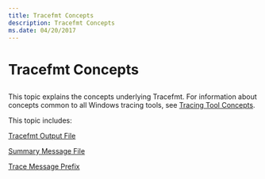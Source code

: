 ```yaml
---
title: Tracefmt Concepts
description: Tracefmt Concepts
ms.date: 04/20/2017
---
```


# Tracefmt Concepts


## <span id="ddk_tracefmt_concepts_tools"></span><span id="DDK_TRACEFMT_CONCEPTS_TOOLS"></span>


This topic explains the concepts underlying Tracefmt. For information about concepts common to all Windows tracing tools, see [Tracing Tool Concepts](tracing-tool-concepts.md).

This topic includes:

[Tracefmt Output File](tracefmt-output-file.md)

[Summary Message File](summary-message-file.md)

[Trace Message Prefix](trace-message-prefix.md)

 

 





